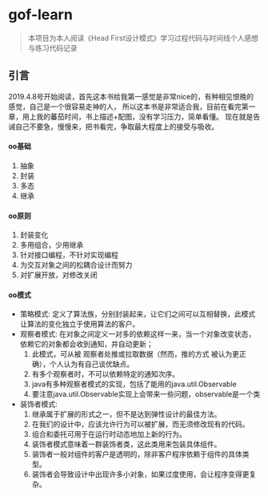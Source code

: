 # gof-learn
> 本项目为本人阅读《Head First设计模式》学习过程代码与时间线个人感想与练习代码记录

## 引言
 2019.4.8号开始阅读，首先这本书给我第一感觉是非常nice的，有种相见恨晚的感觉，自己是一个很容易走神的人，
 所以这本书是非常适合我，目前在看完第一章，用上我的蕃茄时间，书上描述+配图，没有学习压力，简单看懂。
 现在就是告诫自己不要急，慢慢来，把书看完，争取最大程度上的接受与吸收。

#### oo基础
1. 抽象
2. 封装
3. 多态
4. 继承
#### oo原则
1. 封装变化
2. 多用组合，少用继承
3. 针对接口编程，不针对实现编程
4. 为交互对象之间的松耦合设计而努力
5. 对扩展开放，对修改关闭
#### oo模式
* 策略模式:
定义了算法族，分别封装起来，让它们之间可以互相替换，此模式让算法的变化独立于使用算法的客户。
* 观察者模式:
在对象之间定义一对多的依赖这样一来，当一个对象改变状态，依赖它的对象都会收到通知，并自动更新；
    1. 此模式，可从被 观察者处推或拉取数据（然而，推的方式 被认为更正确），个人认为有自己谈优缺点。
    2. 有多个观察者时，不可以依赖特定的通知次序。
    3. java有多种观察者模式的实现，包括了能用的java.util.Observable
    4. 要注意java.util.Observable实现上会带来一些问题，observable是一个类
* 装饰者模式:
    1. 继承属于扩展的形式之一，但不是达到弹性设计的最佳方法。
    2. 在我们的设计中，应该允许行为可以被扩展，而无须修改现有的代码。
    3. 组合和委托可用于在运行时动态地加上新的行为。
    4. 装饰者模式意味着一群装饰者类，这此类用来包装具体组件。
    5. 装饰者一般对组件的客户是透明的，除非客户程序依赖于组件的具体类型。
    6. 装饰者会导致设计中出现许多小对象，如果过度使用，会让程序变得更复杂。
    




 
